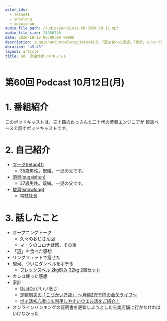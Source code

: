 ```yaml
---
actor_ids:
  - tetuo41
  - snowlong
  - sugaishun
audio_file_path: /audio/yarukinai-60-2020_10_12.mp3
audio_file_size: 21958738
date: 2020-10-12 00:00:00 +0900
description: sugaishunとsnowlongとtetuo41で、「沼を食べた感想」「家計」について話しました。
duration: "45:45"
layout: article
title: 60. 庶民派ポッドキャスト
---
```


# 第60回 Podcast 10月12日(月)

# 1. 番組紹介
  このポッドキャストは、三十路のおっさんと二十代の若者エンジニアが
  雑談ベースで話すポッドキャストです。

# 2. 自己紹介
- [マーク(tetuo41)](https://twitter.com/tetuo41)
  - 35歳男性。既婚。一児の父です。
- [須貝(sugaishun)](https://twitter.com/sugaishun)
  - 37歳男性。既婚。一児の父です。
- [駿河(snowlong)](https://twitter.com/_snowlong)
  - 常駐社長

# 3. 話したこと
- オープニングトーク
  - 久々のおじさん回
  - マークのコロナ疑惑、その後
- 「[沼](https://www.youtube.com/watch?v=NJtgQEXAjNI&vl=ja)」を食べた感想
- リングフィットで痩せた
- 駿河、ついにダンベルをポチる
  - [フレックスベル 2kg刻み 32kg 2個セット](https://www.lysin.jp/shopdetail/000000000199/)
- カレコ使った感想
- 家計
  - [OsidOri](https://www.osidori.co/)がいい感じ
  - [定額制夫の「こづかい万歳」 ～月額2万千円の金欠ライフ～](https://comic-days.com/episode/10834108156696368846)
  - [ポイ活初心者にも利用しやすいウエル活をご紹介！](https://t-mall.tsite.jp/c/p/welkatsu/pc/)
- オンラインバンキングの証明書を更新しようとしたら実店舗に行かなければいけなかった
